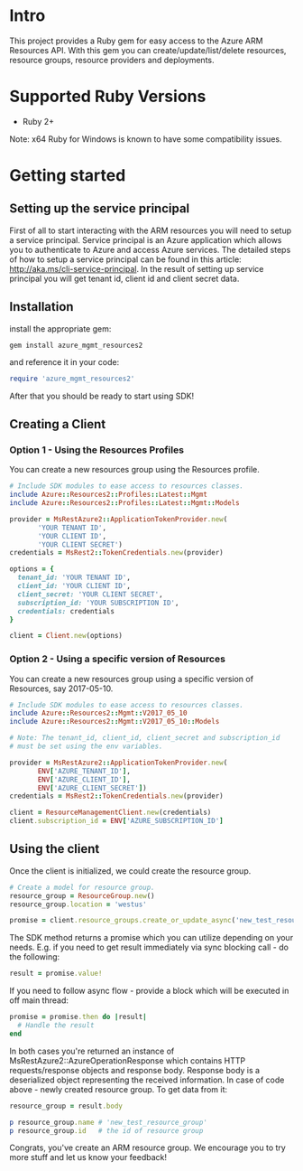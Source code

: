 # Intro

This project provides a Ruby gem for easy access to the Azure ARM Resources API. With this gem you can create/update/list/delete resources, resource groups, resource providers and deployments.

# Supported Ruby Versions

* Ruby 2+

Note: x64 Ruby for Windows is known to have some compatibility issues.

# Getting started

## Setting up the service principal

First of all to start interacting with the ARM resources you will need to setup a service principal. Service principal is an Azure application which allows you to authenticate to Azure and access Azure services. The detailed steps of how to setup a service principal can be found in this article: http://aka.ms/cli-service-principal. In the result of setting up service principal you will get tenant id, client id and client secret data.

## Installation

install the appropriate gem:

```
gem install azure_mgmt_resources2
```

and reference it in your code:

```Ruby
require 'azure_mgmt_resources2'
```

After that you should be ready to start using SDK!

## Creating a Client
### Option 1 - Using the Resources Profiles
You can create a new resources group using the Resources profile.

```ruby
# Include SDK modules to ease access to resources classes.
include Azure::Resources2::Profiles::Latest::Mgmt
include Azure::Resources2::Profiles::Latest::Mgmt::Models

provider = MsRestAzure2::ApplicationTokenProvider.new(
       'YOUR TENANT ID',
       'YOUR CLIENT ID',
       'YOUR CLIENT SECRET')
credentials = MsRest2::TokenCredentials.new(provider)

options = {
  tenant_id: 'YOUR TENANT ID',
  client_id: 'YOUR CLIENT ID',
  client_secret: 'YOUR CLIENT SECRET',
  subscription_id: 'YOUR SUBSCRIPTION ID',
  credentials: credentials
}

client = Client.new(options)
```

### Option 2 - Using a specific version of Resources
You can create a new resources group using a specific version of Resources, say 2017-05-10.

```ruby
# Include SDK modules to ease access to resources classes.
include Azure::Resources2::Mgmt::V2017_05_10
include Azure::Resources2::Mgmt::V2017_05_10::Models

# Note: The tenant_id, client_id, client_secret and subscription_id
# must be set using the env variables.

provider = MsRestAzure2::ApplicationTokenProvider.new(
       ENV['AZURE_TENANT_ID'],
       ENV['AZURE_CLIENT_ID'],
       ENV['AZURE_CLIENT_SECRET'])
credentials = MsRest2::TokenCredentials.new(provider)

client = ResourceManagementClient.new(credentials)
client.subscription_id = ENV['AZURE_SUBSCRIPTION_ID']
```

## Using the client
Once the client is initialized, we could create the resource group.

```ruby
# Create a model for resource group.
resource_group = ResourceGroup.new()
resource_group.location = 'westus'

promise = client.resource_groups.create_or_update_async('new_test_resource_group', resource_group)
```

The SDK method returns a promise which you can utilize depending on your needs. E.g. if you need to get result immediately via sync blocking call - do the following:

```Ruby
result = promise.value!
```

If you need to follow async flow - provide a block which will be executed in off main thread:

```Ruby
promise = promise.then do |result|
  # Handle the result
end
```

In both cases you're returned an instance of MsRestAzure2::AzureOperationResponse which contains HTTP requests/response objects and response body. Response body is a deserialized object representing the received information. In case of code above - newly created resource group. To get data from it:

```Ruby
resource_group = result.body

p resource_group.name # 'new_test_resource_group'
p resource_group.id   # the id of resource group
```

Congrats, you've create an ARM resource group. We encourage you to try more stuff and let us know your feedback!
